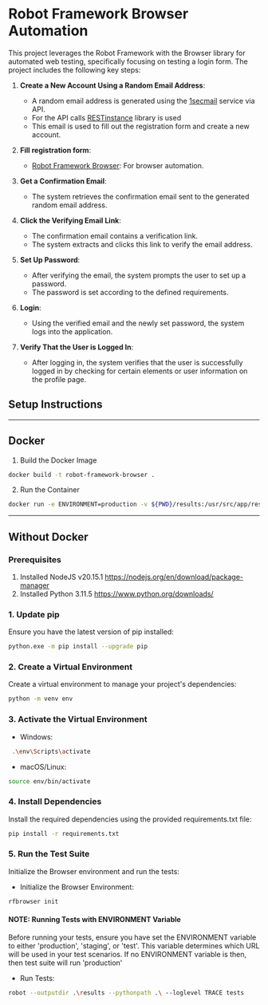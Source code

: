 # Robot Framework Browser Automation

This project leverages the Robot Framework with the Browser library for automated web testing, specifically focusing on testing a login form. The project includes the following key steps:

1. **Create a New Account Using a Random Email Address**:
    - A random email address is generated using the [1secmail](https://www.1secmail.com/api/#) service via API.
    - For the API calls [RESTinstance](https://asyrjasalo.github.io/RESTinstance/) library is used 
    - This email is used to fill out the registration form and create a new account.
   
2. **Fill registration form**:
    - [Robot Framework Browser](https://github.com/MarketSquare/robotframework-browser): For browser automation.
   
3. **Get a Confirmation Email**:
    - The system retrieves the confirmation email sent to the generated random email address.

4. **Click the Verifying Email Link**:
    - The confirmation email contains a verification link.
    - The system extracts and clicks this link to verify the email address.

5. **Set Up Password**:
    - After verifying the email, the system prompts the user to set up a password.
    - The password is set according to the defined requirements.

6. **Login**:
    - Using the verified email and the newly set password, the system logs into the application.

7. **Verify That the User is Logged In**:
    - After logging in, the system verifies that the user is successfully logged in by checking for certain elements or user information on the profile page.


## Setup Instructions

***

## Docker

1. Build the Docker Image
```sh
docker build -t robot-framework-browser .
```

2. Run the Container
```sh
docker run -e ENVIRONMENT=production -v ${PWD}/results:/usr/src/app/results -v ${PWD}/tests:/usr/src/app/tests -v ${PWD}/resources:/usr/src/app/resources robot-framework-browser
```

***
## Without Docker

### Prerequisites
1. Installed NodeJS v20.15.1 https://nodejs.org/en/download/package-manager
2. Installed Python 3.11.5 https://www.python.org/downloads/


### 1. Update pip
Ensure you have the latest version of pip installed:

```sh
python.exe -m pip install --upgrade pip
```

### 2. Create a Virtual Environment
Create a virtual environment to manage your project's dependencies:

```sh
python -m venv env
```
### 3. Activate the Virtual Environment

* Windows:

```sh
 .\env\Scripts\activate
```    
    
* macOS/Linux:             

```sh
source env/bin/activate 
```

### 4. Install Dependencies
Install the required dependencies using the provided requirements.txt file:

```sh
pip install -r requirements.txt
```

### 5. Run the Test Suite
Initialize the Browser environment and run the tests:

* Initialize the Browser Environment:
```sh
rfbrowser init
```

#### NOTE: Running Tests with ENVIRONMENT Variable
Before running your tests, ensure you have set the ENVIRONMENT variable to either 'production', 'staging', or 'test'. This variable determines which URL will be used in your test scenarios. If no ENVIRONMENT variable is then, then test suite will run 'production'

* Run Tests:
```sh
robot --outputdir .\results --pythonpath .\ --loglevel TRACE tests
```

